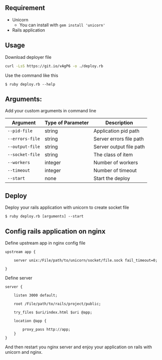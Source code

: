 ## Requirement
* Unicorn 
    - You can install with ``` gem install 'unicorn' ```
* Rails application

## Usage
Download deployer file
```bash
curl -LsS https://git.io/vAgP6 -o ./deploy.rb
```

Use the command like this

    $ ruby deploy.rb --help

## Arguments:
Add your custom arguments in command line

| Argument  | Type of Parameter | Description |
| ------- | ------ | --------- |
| `--pid-file` | string | Application pid path |
| `--errors-file` | string | Server errors file path |
| `--output-file` | string | Server output file path |
| `--socket-file` | string | The class of item |
| `--workers` | integer | Number of workers |
| `--timeout` | integer | Number of timeout |
| `--start` | none | Start the deploy |

## Deploy
Deploy your rails application with unicorn to create socket file

    $ ruby deploy.rb [arguments] --start

## Config rails application on nginx
Define upstream app in nginx config file

```nginx
upstream app {
	
	server unix:/File/path/to/unicorn/socket/file.sock fail_timeout=0;

}
```

Define server 
```nignx
server {
	
	listen 3000 default;

	root /File/path/to/rails/project/public;

	try_files $uri/index.html $uri @app;

	location @app {

		proxy_pass http://app;
	}
}
```

And then restart you nginx server and enjoy your application on rails with unicorn and nginx.
